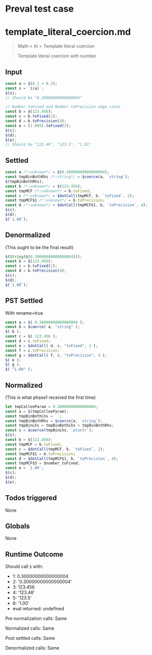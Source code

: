 # Preval test case

# template_literal_coercion.md

> Math > Ai > Template literal coercion
>
> Template literal coercion with number

## Input

`````js filename=intro
const a = $(0.1 + 0.2);
const s = `${a}`;
$(s);
// Should be "0.30000000000000004"

// Number.toFixed and Number.toPrecision edge cases
const b = $(123.456);
const c = b.toFixed(2);
const d = b.toPrecision(4);
const e = (1.005).toFixed(2);
$(c);
$(d);
$(e);
// Should be "123.46", "123.5", "1.01"
`````


## Settled


`````js filename=intro
const a /*:unknown*/ = $(0.30000000000000004);
const tmpBinBothRhs /*:string*/ = $coerce(a, `string`);
$(tmpBinBothRhs);
const b /*:unknown*/ = $(123.456);
const tmpMCF /*:unknown*/ = b.toFixed;
const c /*:unknown*/ = $dotCall(tmpMCF, b, `toFixed`, 2);
const tmpMCF$1 /*:unknown*/ = b.toPrecision;
const d /*:unknown*/ = $dotCall(tmpMCF$1, b, `toPrecision`, 4);
$(c);
$(d);
$(`1.00`);
`````


## Denormalized
(This ought to be the final result)

`````js filename=intro
$(String($(0.30000000000000004)));
const b = $(123.456);
const c = b.toFixed(2);
const d = b.toPrecision(4);
$(c);
$(d);
$(`1.00`);
`````


## PST Settled
With rename=true

`````js filename=intro
const a = $( 0.30000000000000004 );
const b = $coerce( a, "string" );
$( b );
const c = $( 123.456 );
const d = c.toFixed;
const e = $dotCall( d, c, "toFixed", 2 );
const f = c.toPrecision;
const g = $dotCall( f, c, "toPrecision", 4 );
$( e );
$( g );
$( "1.00" );
`````


## Normalized
(This is what phase1 received the first time)

`````js filename=intro
let tmpCalleeParam = 0.30000000000000004;
const a = $(tmpCalleeParam);
const tmpBinBothLhs = ``;
const tmpBinBothRhs = $coerce(a, `string`);
const tmpBinLhs = tmpBinBothLhs + tmpBinBothRhs;
const s = $coerce(tmpBinLhs, `plustr`);
$(s);
const b = $(123.456);
const tmpMCF = b.toFixed;
const c = $dotCall(tmpMCF, b, `toFixed`, 2);
const tmpMCF$1 = b.toPrecision;
const d = $dotCall(tmpMCF$1, b, `toPrecision`, 4);
const tmpMCF$3 = $number_toFixed;
const e = `1.00`;
$(c);
$(d);
$(e);
`````


## Todos triggered


None


## Globals


None


## Runtime Outcome


Should call `$` with:
 - 1: 0.30000000000000004
 - 2: '0.30000000000000004'
 - 3: 123.456
 - 4: '123.46'
 - 5: '123.5'
 - 6: '1.00'
 - eval returned: undefined

Pre normalization calls: Same

Normalized calls: Same

Post settled calls: Same

Denormalized calls: Same
